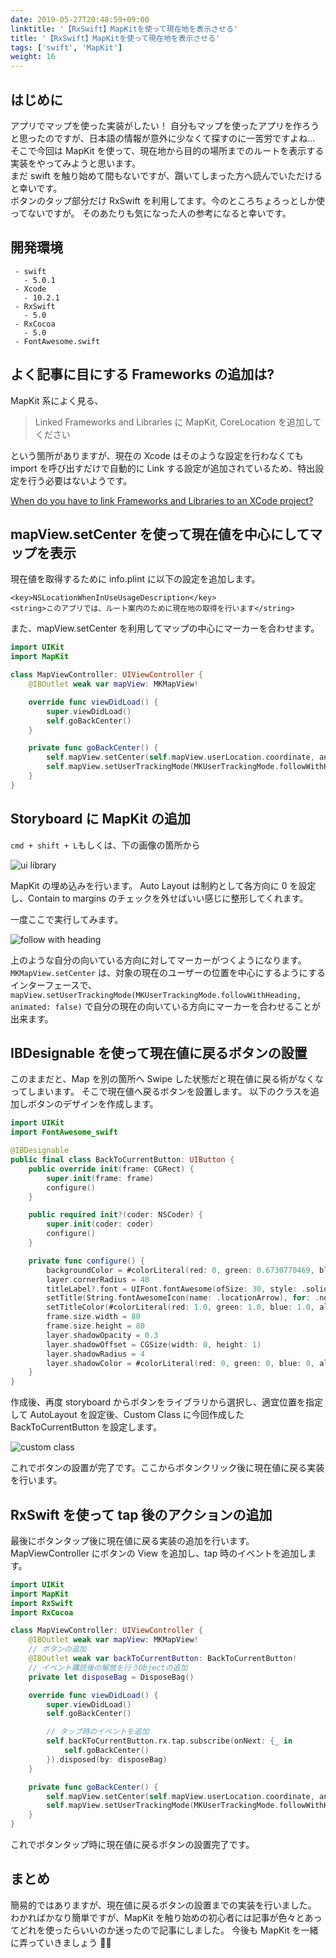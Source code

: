```yaml
---
date: 2019-05-27T20:48:59+09:00
linktitle: '【RxSwift】MapKitを使って現在地を表示させる'
title: '【RxSwift】MapKitを使って現在地を表示させる'
tags: ['swift', 'MapKit']
weight: 16
---
```


## はじめに

アプリでマップを使った実装がしたい！
自分もマップを使ったアプリを作ろうと思ったのですが、日本語の情報が意外に少なくて探すのに一苦労ですよね...  
そこで今回は MapKit を使って、現在地から目的の場所までのルートを表示する実装をやってみようと思います。  
まだ swift を触り始めて間もないですが、躓いてしまった方へ読んでいただけると幸いです。  
ボタンのタップ部分だけ RxSwift を利用してます。今のところちょろっとしか使ってないですが。
そのあたりも気になった人の参考になると幸いです。

## 開発環境

```
 - swift
   - 5.0.1
 - Xcode
   - 10.2.1
 - RxSwift
   - 5.0
 - RxCocoa
   - 5.0
 - FontAwesome.swift
```

## よく記事に目にする Frameworks の追加は?

MapKit 系によく見る、

> Linked Frameworks and Libraries に MapKit, CoreLocation を追加してください

という箇所がありますが、現在の Xcode はそのような設定を行わなくても import を呼び出すだけで自動的に Link する設定が追加されているため、特出設定を行う必要はないようです。

[When do you have to link Frameworks and Libraries to an XCode project?](https://stackoverflow.com/questions/33728359/when-do-you-have-to-link-frameworks-and-libraries-to-an-xcode-project)

## mapView.setCenter を使って現在値を中心にしてマップを表示

現在値を取得するために info.plint に以下の設定を追加します。

```
<key>NSLocationWhenInUseUsageDescription</key>
<string>このアプリでは、ルート案内のために現在地の取得を行います</string>
```

また、mapView.setCenter を利用してマップの中心にマーカーを合わせます。

```swift
import UIKit
import MapKit

class MapViewController: UIViewController {
    @IBOutlet weak var mapView: MKMapView!

    override func viewDidLoad() {
        super.viewDidLoad()
        self.goBackCenter()
    }

    private func goBackCenter() {
        self.mapView.setCenter(self.mapView.userLocation.coordinate, animated: false)
        self.mapView.setUserTrackingMode(MKUserTrackingMode.followWithHeading, animated: false)
    }
}
```

## Storyboard に MapKit の追加

`cmd + shift + L`もしくは、下の画像の箇所から

![ui library](/images/2019/ios-mapkit-current-to-target/ui-library.png)

MapKit の埋め込みを行います。
Auto Layout は制約として各方向に 0 を設定し、Contain to margins のチェックを外せばいい感じに整形してくれます。

一度ここで実行してみます。

![follow with heading](/images/2019/ios-mapkit-current-to-target/follow-with-heading.png)

上のような自分の向いている方向に対してマーカーがつくようになります。
`MKMapView.setCenter` は、対象の現在のユーザーの位置を中心にするようにするインターフェースで、`mapView.setUserTrackingMode(MKUserTrackingMode.followWithHeading, animated: false)` で自分の現在の向いている方向にマーカーを合わせることが出来ます。

## IBDesignable を使って現在値に戻るボタンの設置

このままだと、Map を別の箇所へ Swipe した状態だと現在値に戻る術がなくなってしまいます。
そこで現在値へ戻るボタンを設置します。
以下のクラスを追加しボタンのデザインを作成します。

```swift
import UIKit
import FontAwesome_swift

@IBDesignable
public final class BackToCurrentButton: UIButton {
    public override init(frame: CGRect) {
        super.init(frame: frame)
        configure()
    }

    public required init?(coder: NSCoder) {
        super.init(coder: coder)
        configure()
    }

    private func configure() {
        backgroundColor = #colorLiteral(red: 0, green: 0.6730770469, blue: 1, alpha: 1)
        layer.cornerRadius = 40
        titleLabel?.font = UIFont.fontAwesome(ofSize: 30, style: .solid)
        setTitle(String.fontAwesomeIcon(name: .locationArrow), for: .normal)
        setTitleColor(#colorLiteral(red: 1.0, green: 1.0, blue: 1.0, alpha: 1.0), for: .normal)
        frame.size.width = 80
        frame.size.height = 80
        layer.shadowOpacity = 0.3
        layer.shadowOffset = CGSize(width: 0, height: 1)
        layer.shadowRadius = 4
        layer.shadowColor = #colorLiteral(red: 0, green: 0, blue: 0, alpha: 1).cgColor
    }
}
```

作成後、再度 storyboard からボタンをライブラリから選択し、適宜位置を指定して AutoLayout を設定後、Custom Class に今回作成した BackToCurrentButton を設定します。

![custom class](/images/2019/ios-mapkit-current-to-target/custom-class.png)

これでボタンの設置が完了です。ここからボタンクリック後に現在値に戻る実装を行います。

## RxSwift を使って tap 後のアクションの追加

最後にボタンタップ後に現在値に戻る実装の追加を行います。
MapViewController にボタンの View を追加し、tap 時のイベントを追加します。

```swift
import UIKit
import MapKit
import RxSwift
import RxCocoa

class MapViewController: UIViewController {
    @IBOutlet weak var mapView: MKMapView!
    // ボタンの追加
    @IBOutlet weak var backToCurrentButton: BackToCurrentButton!
    // イベント購読後の解放を行うObjectの追加
    private let disposeBag = DisposeBag()

    override func viewDidLoad() {
        super.viewDidLoad()
        self.goBackCenter()

        // タップ時のイベントを追加
        self.backToCurrentButton.rx.tap.subscribe(onNext: {_ in
            self.goBackCenter()
        }).disposed(by: disposeBag)
    }

    private func goBackCenter() {
        self.mapView.setCenter(self.mapView.userLocation.coordinate, animated: false)
        self.mapView.setUserTrackingMode(MKUserTrackingMode.followWithHeading, animated: false)
    }
}
```

これでボタンタップ時に現在値に戻るボタンの設置完了です。

## まとめ

簡易的ではありますが、現在値に戻るボタンの設置までの実装を行いました。
わかればかなり簡単ですが、MapKit を触り始めの初心者には記事が色々とあってどれを使ったらいいのか迷ったので記事にしました。
今後も MapKit を一緒に弄っていきましょう 🎉🎉
